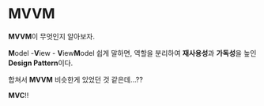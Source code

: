 # MVVM

**MVVM**이 무엇인지 알아보자.

**M**odel -**V**iew - **V**iew**M**odel
쉽게 말하면, 역할을 분리하여 **재사용성**과 **가독성**을 높인 **Design Pattern**이다.

합쳐서 **MVVM**
비슷한게 있었던 것 같은데...??

**MVC**!!